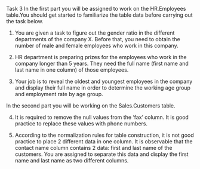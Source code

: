 Task 3
In the first part you will be assigned to work on the HR.Employees table.You should get started to familiarize the table data before carrying out the task below.


1.	You are given a task to figure out the gender ratio in the different departments of the company X. Before that, you need to obtain the number of male and female employees who work in this company. 


2.	HR department is preparing prizes for the employees who work in the company longer than 5 years. They need the full name (first name and last name in one column) of those employees.


3.	Your job is to reveal the oldest and youngest employees in the company and display their full name in order to determine the working age group and employment rate by age group. 


In the second part you will be working on the Sales.Customers table.


4.	It is required to remove the null values from the ‘fax’ column. It is good practice to replace these values with phone numbers.


5.	According to the normalization rules for table construction, it is not good practice to place 2 different data in one column. It is observable that the contact name column contains 2 data: first and last name of the customers. You are assigned to separate this data and display the first name and last name as two different columns.

